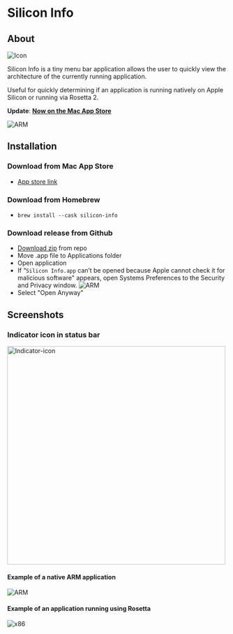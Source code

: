 # Silicon Info

## About
![Icon](images/Icon-128.png)

Silicon Info is a tiny menu bar application allows the user to quickly view the architecture of the currently running application.

Useful for quickly determining if an application is running natively on Apple Silicon or running via Rosetta 2.

**Update**: [**Now on the Mac App Store**](https://apps.apple.com/us/app/silicon-info/id1542271266)

![ARM](images/finder.png)

## Installation
### Download from Mac App Store
- [App store link](https://apps.apple.com/us/app/silicon-info/id1542271266)

### Download from Homebrew
- `brew install --cask silicon-info`

### Download release from Github
- [Download zip](https://github.com/billycastelli/Silicon-Info/releases/download/1.0.3/Silicon.Info.app.zip) from repo
- Move .app file to Applications folder
- Open application
- If “`Silicon Info.app` can’t be opened because Apple cannot check it for malicious software" appears, open Systems Preferences to the Security and Privacy window.
![ARM](images/security.png)
- Select "Open Anyway"

## Screenshots
### Indicator icon in status bar
<img src='images/indicator-icon.png' width='500px' alt='Indicator-icon'/>

#### Example of a native ARM application
![ARM](images/arm-example.png)

#### Example of an application running using Rosetta
![x86](images/x86-example.png)

